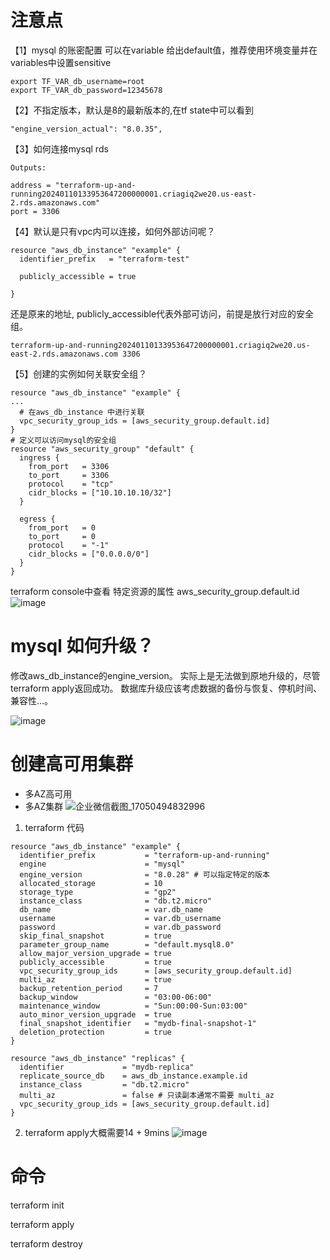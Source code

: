 # 注意点
【1】mysql 的账密配置
可以在variable 给出default值，推荐使用环境变量并在variables中设置sensitive
```
export TF_VAR_db_username=root
export TF_VAR_db_password=12345678
```

【2】不指定版本，默认是8的最新版本的,在tf state中可以看到
```
"engine_version_actual": "8.0.35",
```
【3】如何连接mysql rds
```
Outputs:

address = "terraform-up-and-running20240110133953647200000001.criagiq2we20.us-east-2.rds.amazonaws.com"
port = 3306

```
【4】默认是只有vpc内可以连接，如何外部访问呢？

```
resource "aws_db_instance" "example" {
  identifier_prefix   = "terraform-test"

  publicly_accessible = true

}
```
还是原来的地址, publicly_accessible代表外部可访问，前提是放行对应的安全组。
```
terraform-up-and-running20240110133953647200000001.criagiq2we20.us-east-2.rds.amazonaws.com 3306

```

【5】创建的实例如何关联安全组？
```
resource "aws_db_instance" "example" {
...
  # 在aws_db_instance 中进行关联
  vpc_security_group_ids = [aws_security_group.default.id]
}
# 定义可以访问mysql的安全组
resource "aws_security_group" "default" {
  ingress {
    from_port   = 3306
    to_port     = 3306
    protocol    = "tcp"
    cidr_blocks = ["10.10.10.10/32"]
  }

  egress {
    from_port   = 0
    to_port     = 0
    protocol    = "-1"
    cidr_blocks = ["0.0.0.0/0"]
  }
}
```
terraform console中查看 特定资源的属性  aws_security_group.default.id
![image](https://github.com/myysophia/terraform-repo/assets/25994521/ab0a62eb-2a38-4cbc-9054-a72e9509643e)

# mysql 如何升级？
修改aws_db_instance的engine_version。 实际上是无法做到原地升级的，尽管terraform apply返回成功。
数据库升级应该考虑数据的备份与恢复、停机时间、兼容性...。

![image](https://github.com/myysophia/terraform-repo/assets/25994521/ce7ae5bb-af49-43cb-a31c-e693dbbc3769)


# 创建高可用集群
- 多AZ高可用
- 多AZ集群
![企业微信截图_17050494832996](https://github.com/myysophia/terraform-repo/assets/25994521/31d226e4-e708-4296-8f20-c52214bddcf3)
1. terraform 代码
```
resource "aws_db_instance" "example" {
  identifier_prefix           = "terraform-up-and-running"
  engine                      = "mysql"
  engine_version              = "8.0.28" # 可以指定特定的版本
  allocated_storage           = 10
  storage_type                = "gp2"
  instance_class              = "db.t2.micro"
  db_name                     = var.db_name
  username                    = var.db_username
  password                    = var.db_password
  skip_final_snapshot         = true
  parameter_group_name        = "default.mysql8.0"
  allow_major_version_upgrade = true
  publicly_accessible         = true
  vpc_security_group_ids      = [aws_security_group.default.id]
  multi_az                    = true
  backup_retention_period     = 7
  backup_window               = "03:00-06:00"
  maintenance_window          = "Sun:00:00-Sun:03:00"
  auto_minor_version_upgrade  = true
  final_snapshot_identifier   = "mydb-final-snapshot-1"
  deletion_protection         = true
}

resource "aws_db_instance" "replicas" {
  identifier             = "mydb-replica"
  replicate_source_db    = aws_db_instance.example.id
  instance_class         = "db.t2.micro"
  multi_az               = false # 只读副本通常不需要 multi_az
  vpc_security_group_ids = [aws_security_group.default.id]
}
```
2. terraform apply大概需要14 + 9mins
   ![image](https://github.com/myysophia/terraform-repo/assets/25994521/85f3ded7-bba8-47e1-a41b-a57274b849ff)


# 命令
terraform init

terraform apply

terraform destroy

